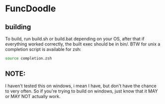 # FuncDoodle

## building
To build, run build.sh or build.bat depending on your OS, after that if everything worked correctly, the built exec should be in bin/.
BTW for unix a completion script is available for zsh: 
```sh
source completion.zsh
```

## NOTE:
I haven't tested this on windows, i mean I have, but don't have the chance to very often.
So if you're trying to build on windows, just know that it MAY or MAY NOT actually work. 
